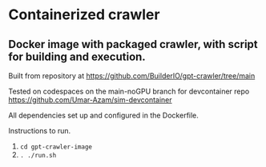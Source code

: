 # Containerized crawler
## Docker image with packaged crawler, with script for building and execution.


Built from repository at https://github.com/BuilderIO/gpt-crawler/tree/main


Tested on codespaces on the main-noGPU branch for devcontainer repo https://github.com/Umar-Azam/sim-devcontainer


All dependencies set up and configured in the Dockerfile. 


Instructions to run. 

1. ``` cd gpt-crawler-image  ```
2. ``` . ./run.sh  ```